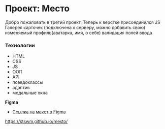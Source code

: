 # Проект: Место

Добро пожаловать в третий проект.
Теперь к верстке присоединился JS
Галерея карточек (подключена к серверу, можно добавить свою)
изменяемый профиль(аватарка, имя, о себе) 
валидация полей ввода

### Технологии

* HTML
* CSS
* JS
* ООП
* API
* псевдоклассы
* адаптив
* модальные окна

**Figma**

* [Ссылка на макет в Figma](https://www.figma.com/file/2cn9N9jSkmxD84oJik7xL7/JavaScript.-Sprint-4?node-id=0%3A1)


https://stswm.github.io/mesto/
